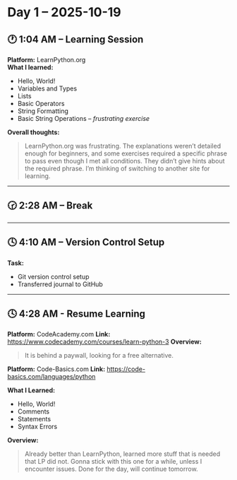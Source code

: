 # Day 1 – 2025-10-19

## 🕐 1:04 AM – Learning Session  
**Platform:** LearnPython.org  
**What I learned:**  
- Hello, World!  
- Variables and Types  
- Lists  
- Basic Operators  
- String Formatting  
- Basic String Operations – *frustrating exercise*  

**Overall thoughts:**  
> LearnPython.org was frustrating. The explanations weren’t detailed enough for beginners, and some exercises required a specific phrase to pass even though I met all conditions. They didn’t give hints about the required phrase. I’m thinking of switching to another site for learning.

---

## 🕝 2:28 AM – Break

---

## 🕓 4:10 AM – Version Control Setup  
**Task:**
- Git version control setup  
- Transferred journal to GitHub  

---

## 🕓 4:28 AM - Resume Learning
**Platform:** CodeAcademy.com
**Link:** https://www.codecademy.com/courses/learn-python-3
**Overview:**
> It is behind a paywall, looking for a free alternative.

**Platform:** Code-Basics.com
**Link:** https://code-basics.com/languages/python

**What I Learned:**
- Hello, World!
- Comments
- Statements
- Syntax Errors

**Overview:**
> Already better than LearnPython, learned more stuff that is needed that LP did not. Gonna stick with this one for a while, unless I encounter issues. Done for the day, will continue tomorrow.
